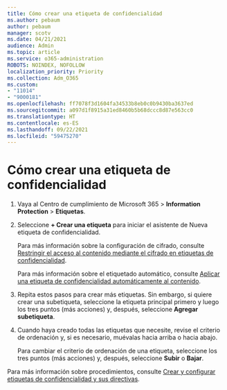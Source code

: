 ```yaml
---
title: Cómo crear una etiqueta de confidencialidad
ms.author: pebaum
author: pebaum
manager: scotv
ms.date: 04/21/2021
audience: Admin
ms.topic: article
ms.service: o365-administration
ROBOTS: NOINDEX, NOFOLLOW
localization_priority: Priority
ms.collection: Adm_O365
ms.custom:
- "11014"
- "9000181"
ms.openlocfilehash: ff7078f3d1604fa34533b8eb0c0b9430ba3637ed
ms.sourcegitcommit: a097d1f8915a31ed8460b5b68dccc8d87e563cc0
ms.translationtype: HT
ms.contentlocale: es-ES
ms.lasthandoff: 09/22/2021
ms.locfileid: "59475270"
---
```

# <a name="how-to-create-a-sensitivity-label"></a>Cómo crear una etiqueta de confidencialidad

1. Vaya al Centro de cumplimiento de Microsoft 365 > **Information Protection** > **Etiquetas**.

1. Seleccione **+ Crear una etiqueta** para iniciar el asistente de Nueva etiqueta de confidencialidad.

    Para más información sobre la configuración de cifrado, consulte [Restringir el acceso al contenido mediante el cifrado en etiquetas de confidencialidad](https://go.microsoft.com/fwlink/?linkid=2106331).

    Para más información sobre el etiquetado automático, consulte [Aplicar una etiqueta de confidencialidad automáticamente al contenido](https://go.microsoft.com/fwlink/?linkid=2105837).

1. Repita estos pasos para crear más etiquetas. Sin embargo, si quiere crear una subetiqueta, seleccione la etiqueta principal primero y luego los tres puntos (más acciones) y, después, seleccione **Agregar subetiqueta**.

1. Cuando haya creado todas las etiquetas que necesite, revise el criterio de ordenación y, si es necesario, muévalas hacia arriba o hacia abajo. 
    
    Para cambiar el criterio de ordenación de una etiqueta, seleccione los tres puntos (más acciones) y, después, seleccione **Subir** o **Bajar**.

Para más información sobre procedimientos, consulte [Crear y configurar etiquetas de confidencialidad y sus directivas](https://docs.microsoft.com/microsoft-365/compliance/create-sensitivity-labels).
